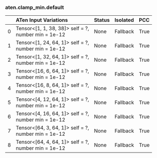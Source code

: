 ### aten.clamp_min.default
|    | ATen Input Variations                                  | Status   | Isolated   | PCC   |
|---:|:-------------------------------------------------------|:---------|:-----------|:------|
|  0 | Tensor<[1, 1, 38, 38]> self = ?,<br>number min = 1e-12 | None     | Fallback   | True  |
|  1 | Tensor<[1, 24, 64, 1]> self = ?,<br>number min = 1e-12 | None     | Fallback   | True  |
|  2 | Tensor<[1, 32, 64, 1]> self = ?,<br>number min = 1e-12 | None     | Fallback   | True  |
|  3 | Tensor<[16, 6, 64, 1]> self = ?,<br>number min = 1e-12 | None     | Fallback   | True  |
|  4 | Tensor<[16, 8, 64, 1]> self = ?,<br>number min = 1e-12 | None     | Fallback   | True  |
|  5 | Tensor<[4, 12, 64, 1]> self = ?,<br>number min = 1e-12 | None     | Fallback   | True  |
|  6 | Tensor<[4, 16, 64, 1]> self = ?,<br>number min = 1e-12 | None     | Fallback   | True  |
|  7 | Tensor<[64, 3, 64, 1]> self = ?,<br>number min = 1e-12 | None     | Fallback   | True  |
|  8 | Tensor<[64, 4, 64, 1]> self = ?,<br>number min = 1e-12 | None     | Fallback   | True  |

